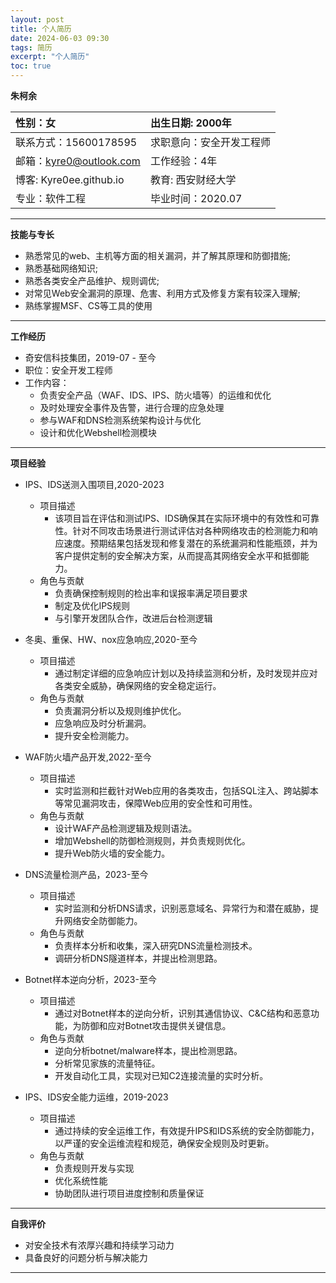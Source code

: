 ```yaml
---
layout: post
title: 个人简历
date: 2024-06-03 09:30
tags: 简历
excerpt: "个人简历"
toc: true
---
```


**朱柯余**

| 性别：女 |  出生日期:  2000年 |
| :-----| :---- | 
| 联系方式：15600178595 | 求职意向：安全开发工程师 |
| 邮箱：kyre0@outlook.com | 工作经验：4年   |
| 博客: Kyre0ee.github.io | 教育: 西安财经大学 |
| 专业：软件工程| 毕业时间：2020.07 |
***

**技能与专长**  

* 熟悉常见的web、主机等方面的相关漏洞，并了解其原理和防御措施;
* 熟悉基础网络知识;
* 熟悉各类安全产品维护、规则调优;
* 对常见Web安全漏洞的原理、危害、利用方式及修复方案有较深入理解;
* 熟练掌握MSF、CS等工具的使用  
***

**工作经历**  

* 奇安信科技集团，2019-07 - 至今
* 职位：安全开发工程师  
* 工作内容：
  - 负责安全产品（WAF、IDS、IPS、防火墙等）的运维和优化
  - 及时处理安全事件及告警，进行合理的应急处理
  - 参与WAF和DNS检测系统架构设计与优化
  - 设计和优化Webshell检测模块 
***

**项目经验**

* IPS、IDS送测入围项目,2020-2023  
   + 项目描述  
      * 该项目旨在评估和测试IPS、IDS确保其在实际环境中的有效性和可靠性。针对不同攻击场景进行测试评估对各种网络攻击的检测能力和响应速度。预期结果包括发现和修复潜在的系统漏洞和性能瓶颈，并为客户提供定制的安全解决方案，从而提高其网络安全水平和抵御能力。  
  + 角色与贡献  
     - 负责确保控制规则的检出率和误报率满足项目要求  
     - 制定及优化IPS规则  
     - 与引擎开发团队合作，改进后台检测逻辑

* 冬奥、重保、HW、nox应急响应,2020-至今
  + 项目描述
     - 通过制定详细的应急响应计划以及持续监测和分析，及时发现并应对各类安全威胁，确保网络的安全稳定运行。
  + 角色与贡献
     - 负责漏洞分析以及规则维护优化。
     - 应急响应及时分析漏洞。
     - 提升安全检测能力。

* WAF防火墙产品开发,2022-至今                              
  + 项目描述  
     - 实时监测和拦截针对Web应用的各类攻击，包括SQL注入、跨站脚本等常见漏洞攻击，保障Web应用的安全性和可用性。
  + 角色与贡献
     - 设计WAF产品检测逻辑及规则语法。
     - 增加Webshell的防御检测规则，并负责规则优化。
     - 提升Web防火墙的安全能力。

* DNS流量检测产品，2023-至今                
  + 项目描述
     - 实时监测和分析DNS请求，识别恶意域名、异常行为和潜在威胁，提升网络安全防御能力。
  + 角色与贡献
     - 负责样本分析和收集，深入研究DNS流量检测技术。
     - 调研分析DNS隧道样本，并提出检测思路。

* Botnet样本逆向分析，2023-至今                     
  + 项目描述
     - 通过对Botnet样本的逆向分析，识别其通信协议、C&C结构和恶意功能，为防御和应对Botnet攻击提供关键信息。
  + 角色与贡献  
     - 逆向分析botnet/malware样本，提出检测思路。
     - 分析常见家族的流量特征。
     - 开发自动化工具，实现对已知C2连接流量的实时分析。  

* IPS、IDS安全能力运维，2019-2023
  + 项目描述
     - 通过持续的安全运维工作，有效提升IPS和IDS系统的安全防御能力，以严谨的安全运维流程和规范，确保安全规则及时更新。
  + 角色与贡献
      - 负责规则开发与实现
      - 优化系统性能
      - 协助团队进行项目进度控制和质量保证  
***

**自我评价**

* 对安全技术有浓厚兴趣和持续学习动力
* 具备良好的问题分析与解决能力

***
